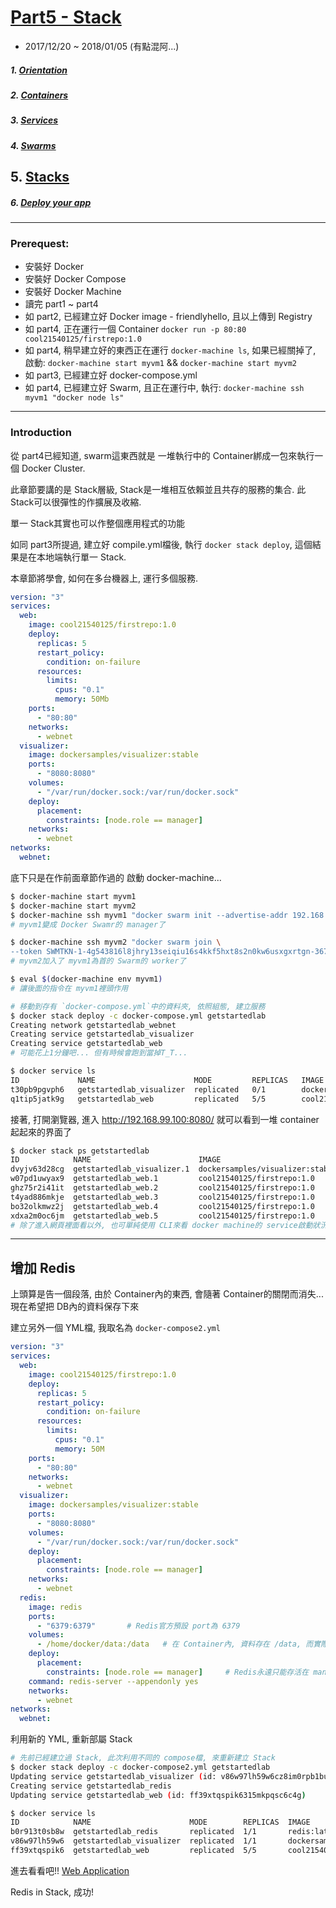# [Part5 - Stack](https://docs.docker.com/get-started/part5/)
- 2017/12/20 ~ 2018/01/05 (有點混阿...)

##### 1. [Orientation ](./part1.orientation.md)
##### 2. [Containers](./part2.containers.md)
##### 3. [Services](./part3.services.md)
##### 4. [Swarms](./part4.swarm.md)
## 5. [Stacks](./part5.stacks.md) 
##### 6. [Deploy your app](./part6.deploy.md)

---

### Prerequest:
- 安裝好 Docker
- 安裝好 Docker Compose
- 安裝好 Docker Machine
- 讀完 part1 ~ part4
- 如 part2, 已經建立好 Docker image - friendlyhello, 且以上傳到 Registry
- 如 part4, 正在運行一個 Container `docker run -p 80:80 cool21540125/firstrepo:1.0`
- 如 part4, 稍早建立好的東西正在運行 `docker-machine ls`, 如果已經關掉了, 啟動: `docker-machine start myvm1` && `docker-machine start myvm2`
- 如 part3, 已經建立好 docker-compose.yml
- 如 part4, 已經建立好 Swarm, 且正在運行中, 執行: `docker-machine ssh myvm1 "docker node ls"`

---
### Introduction
從 part4已經知道, swarm這東西就是 一堆執行中的 Container綁成一包來執行一個 Docker Cluster.

此章節要講的是 Stack層級, Stack是一堆相互依賴並且共存的服務的集合. 此 Stack可以很彈性的作擴展及收縮.

單一 Stack其實也可以作整個應用程式的功能

如同 part3所提過, 建立好 compile.yml檔後, 執行 `docker stack deploy`, 這個結果是在本地端執行單一 Stack.

本章節將學會, 如何在多台機器上, 運行多個服務.

```yml
version: "3"
services:
  web:
    image: cool21540125/firstrepo:1.0
    deploy:
      replicas: 5
      restart_policy:
        condition: on-failure
      resources:
        limits:
          cpus: "0.1"
          memory: 50Mb
    ports:
      - "80:80"
    networks:
      - webnet
  visualizer:
    image: dockersamples/visualizer:stable
    ports:
      - "8080:8080"
    volumes:
      - "/var/run/docker.sock:/var/run/docker.sock"
    deploy:
      placement:
        constraints: [node.role == manager]
    networks:
      - webnet
networks:
  webnet:
```

底下只是在作前面章節作過的 啟動 docker-machine...
```sh
$ docker-machine start myvm1
$ docker-machine start myvm2
$ docker-machine ssh myvm1 "docker swarm init --advertise-addr 192.168.99.100"
# myvm1變成 Docker Swamr的 manager了

$ docker-machine ssh myvm2 "docker swarm join \
--token SWMTKN-1-4g543816l8jhry13seiqiu16s4kkf5hxt8s2n0kw6usxgxrtgn-367mrp4d441mr2kx9tw62nka7 192.168.99.100:2377"
# myvm2加入了 myvm1為首的 Swarm的 worker了

$ eval $(docker-machine env myvm1)
# 讓後面的指令在 myvm1裡頭作用

# 移動到存有 `docker-compose.yml`中的資料夾, 依照組態, 建立服務
$ docker stack deploy -c docker-compose.yml getstartedlab
Creating network getstartedlab_webnet
Creating service getstartedlab_visualizer
Creating service getstartedlab_web
# 可能花上1分鐘吧... 但有時候會跑到當掉T_T...

$ docker service ls
ID             NAME                      MODE         REPLICAS   IMAGE                            PORTS
t30pb9pgvph6   getstartedlab_visualizer  replicated   0/1        dockersamples/visualizer:stable  *:8080->8080/tcp
q1tip5jatk9g   getstartedlab_web         replicated   5/5        cool21540125/firstrepo:1.0       *:80->80/tcp
```

接著, 打開瀏覽器, 進入 http://192.168.99.100:8080/
就可以看到一堆 container起起來的界面了

```sh
$ docker stack ps getstartedlab
ID            NAME                        IMAGE                            NODE   DESIRED STATE  CURRENT STATE                ERROR   PORTS
dvyjv63d28cg  getstartedlab_visualizer.1  dockersamples/visualizer:stable  myvm1  Running        Running about a minute ago
w07pd1uwyax9  getstartedlab_web.1         cool21540125/firstrepo:1.0       myvm2  Running        Running about a minute ago
ghz75r2i41it  getstartedlab_web.2         cool21540125/firstrepo:1.0       myvm1  Running        Running about a minute ago
t4yad886mkje  getstartedlab_web.3         cool21540125/firstrepo:1.0       myvm2  Running        Running about a minute ago
bo32olkmwz2j  getstartedlab_web.4         cool21540125/firstrepo:1.0       myvm1  Running        Running about a minute ago
xdxa2m0oc6jm  getstartedlab_web.5         cool21540125/firstrepo:1.0       myvm2  Running        Running about a minute ago
# 除了進入網頁裡面看以外, 也可單純使用 CLI來看 docker machine的 service啟動狀況
```

---

## 增加 Redis
上頭算是告一個段落, 由於 Container內的東西, 會隨著 Container的關閉而消失... 現在希望把 DB內的資料保存下來

建立另外一個 YML檔, 我取名為 `docker-compose2.yml`
```yml
version: "3"
services:
  web:
    image: cool21540125/firstrepo:1.0
    deploy:
      replicas: 5
      restart_policy:
        condition: on-failure
      resources:
        limits:
          cpus: "0.1"
          memory: 50M
    ports:
      - "80:80"
    networks:
      - webnet
  visualizer:
    image: dockersamples/visualizer:stable
    ports:
      - "8080:8080"
    volumes:
      - "/var/run/docker.sock:/var/run/docker.sock"
    deploy:
      placement:
        constraints: [node.role == manager]
    networks:
      - webnet
  redis:
    image: redis
    ports:
      - "6379:6379"       # Redis官方預設 port為 6379
    volumes:
      - /home/docker/data:/data   # 在 Container內, 資料存在 /data, 而實際資料, 會存到本機中
    deploy:
      placement:
        constraints: [node.role == manager]     # Redis永遠只能存活在 manager
    command: redis-server --appendonly yes
    networks:
      - webnet
networks:
  webnet:
```

利用新的 YML, 重新部屬 Stack
```sh
# 先前已經建立過 Stack, 此次利用不同的 compose檔, 來重新建立 Stack
$ docker stack deploy -c docker-compose2.yml getstartedlab
Updating service getstartedlab_visualizer (id: v86w97lh59w6cz8im0rpb1buf)
Creating service getstartedlab_redis
Updating service getstartedlab_web (id: ff39xtqspik6315mkpqsc6c4g)

$ docker service ls
ID            NAME                      MODE        REPLICAS  IMAGE                            PORTS
b0r913t0sb8w  getstartedlab_redis       replicated  1/1       redis:latest                     *:6379->6379/tcp
v86w97lh59w6  getstartedlab_visualizer  replicated  1/1       dockersamples/visualizer:stable  *:8080->8080/tcp
ff39xtqspik6  getstartedlab_web         replicated  5/5       cool21540125/firstrepo:1.0       *:80->80/tcp
```

進去看看吧!! [Web Application](http://192.168.99.101)

Redis in Stack, 成功!
